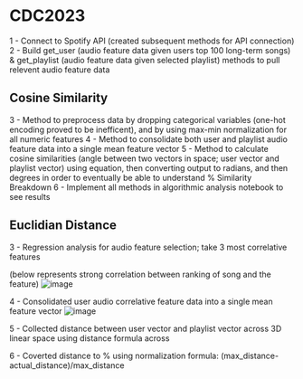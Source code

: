 # CDC2023

1 - Connect to Spotify API (created subsequent methods for API connection)
2 - Build get_user (audio feature data given users top 100 long-term songs) & get_playlist (audio feature data given selected playlist) methods to pull relevent audio feature data

Cosine Similarity
------------------
3 - Method to preprocess data by dropping categorical variables (one-hot encoding proved to be inefficent), and by using max-min normalization for all numeric features
4 - Method to consolidate both user and playlist audio feature data into a single mean feature vector
5 - Method to calculate cosine similarities (angle between two vectors in space; user vector and playlist vector) using equation, then converting output to radians, and then degrees in order to eventually be able to understand % Similarity Breakdown
6 - Implement all methods in algorithmic analysis notebook to see results



Euclidian Distance
------------------
3 - Regression analysis for audio feature selection; take 3 most correlative features 


(below represents strong correlation between ranking of song and the feature)
![image](https://github.com/JaySakarvadia/CDC2023/assets/111033138/180a8230-a7ab-4846-8998-efc4a7a35746)


4 - Consolidated user audio correlative feature data into a single mean feature vector
![image](https://github.com/JaySakarvadia/CDC2023/assets/111033138/6ec7c9ae-59a5-4309-85e3-c3b274cf03d5)


5 - Collected distance between user vector and playlist vector across 3D linear space using distance formula across

6 - Coverted distance to % using normalization formula: (max_distance-actual_distance)/max_distance
